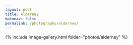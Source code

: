 ```yaml
---
layout: post
title: Alderney
mainnav: false
permalink: /photography/alderney/
---
```


{% include image-gallery.html folder="photos/alderney" %}